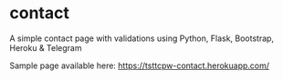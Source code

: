 # contact

A simple contact page with validations
using Python, Flask, Bootstrap, Heroku & Telegram

Sample page available here: https://tsttcpw-contact.herokuapp.com/
